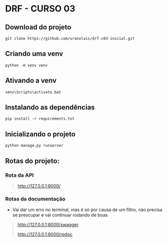 # DRF - CURSO 03 

## Download do projeto

`git clone https://github.com/uranolais/drf-c03-inicial.git`

## Criando uma venv

`python -m venv venv`

## Ativando a venv

`venv\Scripts\activate.bat`

## Instalando as dependências

`pip install -r requirements.txt`

## Inicializando o projeto

`python manage.py runserver`

## Rotas do projeto:
### Rota da API
> http://127.0.0.1:8000/ 

### Rotas da documentação
* Vai dar um erro no terminal, mas é só por causa de um filtro, não precisa se preocupar e vai continuar rodando de boas
> http://127.0.0.1:8000/swagger
> 
> http://127.0.0.1:8000/redoc 

